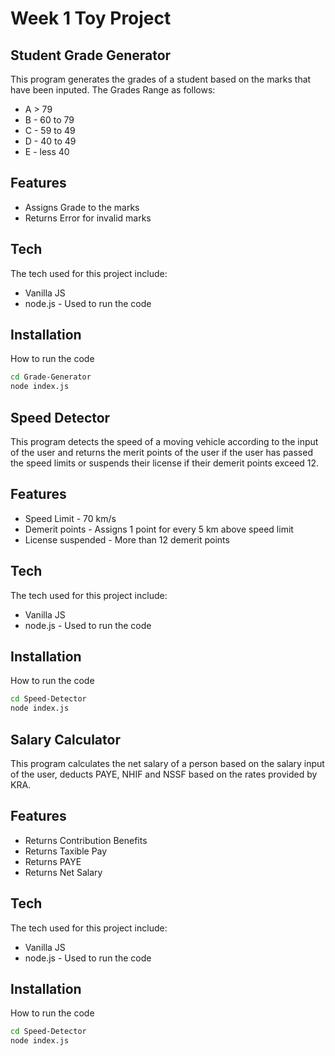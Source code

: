 # Week 1 Toy Project
## Student Grade Generator

This program generates the grades of a student based on the marks that have been inputed. The Grades Range as follows:

- A > 79
- B - 60 to 79
- C -  59 to 49
- D - 40 to 49
- E - less 40

## Features

- Assigns Grade to the marks
- Returns Error for invalid marks

## Tech

The tech used for this project include:
- Vanilla JS
- node.js - Used to run the code

## Installation

How to run the code

```sh
cd Grade-Generator
node index.js
```
## Speed Detector 

This program detects the speed of a moving vehicle according to the input of the user and returns the merit points of the user if the user has passed the speed limits or suspends their license if their demerit points exceed 12.

## Features

- Speed Limit - 70 km/s
- Demerit points - Assigns 1 point for every 5 km above speed limit
- License suspended - More than 12 demerit points

## Tech

The tech used for this project include:
- Vanilla JS
- node.js - Used to run the code

## Installation

How to run the code

```sh
cd Speed-Detector
node index.js
```
## Salary Calculator

This program calculates the net salary of a person based on the salary input of the user, deducts PAYE, NHIF and NSSF based on the rates provided by KRA. 

## Features

- Returns Contribution Benefits
- Returns Taxible Pay
- Returns PAYE
- Returns Net Salary

## Tech

The tech used for this project include:
- Vanilla JS
- node.js - Used to run the code

## Installation

How to run the code

```sh
cd Speed-Detector
node index.js
```
